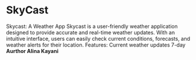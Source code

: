 # SkyCast
Skycast: A Weather App  Skycast is a user-friendly weather application designed to provide accurate and real-time weather updates. With an intuitive interface, users can easily check current conditions, forecasts, and weather alerts for their location.  Features: Current weather updates 7-day 
<br>
<b>Aurthor Alina Kayani</b>
